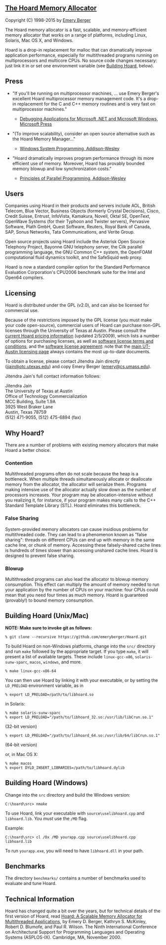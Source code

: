 
[The Hoard Memory Allocator](http://www.hoard.org)
--------------------------

Copyright (C) 1998-2015 by [Emery Berger](http://www.emeryberger.org)

The Hoard memory allocator is a fast, scalable, and memory-efficient
memory allocator that works on a range of platforms,
including Linux, Solaris, Mac OS X, and Windows.

Hoard is a drop-in replacement for malloc that can dramatically
improve application performance, especially for multithreaded programs
running on multiprocessors and multicore CPUs. No source code changes
necessary: just link it in or set one environment variable (see
[Building Hoard](#building-hoard-unixmac), below).

Press
-----

*   "If you'll be running on multiprocessor machines, ... use Emery
Berger's excellent Hoard multiprocessor memory management code. It's a
drop-in replacement for the C and C++ memory routines and is very fast
on multiprocessor machines."

    * [Debugging Applications for Microsoft .NET and Microsoft Windows, Microsoft Press](http://www.microsoft.com/mspress/books/5822.aspx)

*   "(To improve scalability), consider an open source alternative such as
the Hoard Memory Manager..."

    * [Windows System Programming, Addison-Wesley](http://www.amazon.com/Windows-Programming-Addison-Wesley-Microsoft-Technology/dp/0321657748/)

*   "Hoard dramatically improves program performance through its more
efficient use of memory. Moreover, Hoard has provably bounded memory
blowup and low synchronization costs."

    * [Principles of Parallel Programming, Addison-Wesley](http://www.amazon.com/Principles-Parallel-Programming-Calvin-Lin/dp/0321487907/)

Users
-----

Companies using Hoard in their products and servers include AOL,
British Telecom, Blue Vector, Business Objects (formerly Crystal
Decisions), Cisco, Credit Suisse, Entrust, InfoVista, Kamakura,
Novell, Oktal SE, OpenText, OpenWave Systems (for their Typhoon and
Twister servers), Pervasive Software, Plath GmbH, Quest Software,
Reuters, Royal Bank of Canada, SAP, Sonus Networks, Tata
Communications, and Verite Group.

Open source projects using Hoard include the Asterisk Open Source
Telephony Project, Bayonne GNU telephony server, the Cilk parallel
programming language, the GNU Common C++ system, the OpenFOAM
computational fluid dynamics toolkit, and the SafeSquid web proxy.

Hoard is now a standard compiler option for the Standard Performance
Evaluation Corporation's CPU2006 benchmark suite for the Intel and
Open64 compilers.

Licensing
---------

Hoard is distributed under the GPL (v2.0), and can also be licensed
for commercial use.

Because of the restrictions imposed by the GPL license (you must make
your code open-source), commercial users of Hoard can purchase non-GPL
licenses through the University of Texas at Austin. Please consult the
[current Hoard pricing
information](http://www.cs.umass.edu/~emery/hoard/Hoard%20Pricing%202-05-2009.pdf)
(updated 2/5/2009), which lists a number of options for purchasing
licenses, as well as [software license terms and
conditions](http://www.cs.umass.edu/~emery/hoard/SLA%20Terms%20and%20Conditions%209.22.2006.pdf),
and the [software license
agreement](http://www.cs.umass.edu/~emery/hoard/SLA%20Short%20Form%209-26-2006.pdf):
note that the [main UT-Austin licensing
page](http://www.otc.utexas.edu/IndustryForms.jsp) always contains the
most up-to-date documents.

To obtain a license, please contact Jitendra Jain directly
(jjain@otc.utexas.edu) and copy Emery Berger (emery@cs.umass.edu).

Jitendra Jain's full contact information follows:

Jitendra Jain  
The University of Texas at Austin  
Office of Technology Commercialization  
MCC Building, Suite 1.9A  
3925 West Braker Lane  
Austin, Texas 78759  
(512) 471-9055, (512) 475-6894 (fax)  


Why Hoard?
----------

There are a number of problems with existing memory allocators that
make Hoard a better choice.

### Contention ###


Multithreaded programs often do not scale because the heap is a
bottleneck. When multiple threads simultaneously allocate or
deallocate memory from the allocator, the allocator will serialize
them. Programs making intensive use of the allocator actually slow
down as the number of processors increases. Your program may be
allocation-intensive without you realizing it, for instance, if your
program makes many calls to the C++ Standard Template Library (STL). Hoard eliminates this bottleneck.

### False Sharing ###

System-provided memory allocators can cause insidious problems for multithreaded code. They can
lead to a phenomenon known as "false sharing": threads on different CPUs
can end up with memory in the same cache line, or chunk of
memory. Accessing these falsely-shared cache lines is hundreds of
times slower than accessing unshared cache lines. Hoard is designed to prevent false sharing.

### Blowup ###

Multithreaded programs can also lead the allocator to blowup memory
consumption. This effect can multiply the amount of memory needed to
run your application by the number of CPUs on your machine: four CPUs
could mean that you need four times as much memory. Hoard is guaranteed (provably!) to bound memory consumption.


Building Hoard (Unix/Mac)
-------------------------

**NOTE: Make sure to invoke git as follows:**

	% git clone --recursive https://github.com/emeryberger/Hoard.git

To build Hoard on non-Windows platforms, change into the `src/`
directory and run `make` followed by the appropriate target. If you
type `make`, it will present a list of available targets. These
include `linux-gcc-x86`, `solaris-sunw-sparc`, `macos`, `windows`, and
more.

	% make linux-gcc-x86-64

You can then use Hoard by linking it with your executable, or
by setting the `LD_PRELOAD` environment variable, as in

	% export LD_PRELOAD=/path/to/libhoard.so

in Solaris:

	% make solaris-sunw-sparc
	% export LD_PRELOAD="/path/to/libhoard_32.so:/usr/lib/libCrun.so.1"

  (32-bit version)

	% export LD_PRELOAD="/path/to/libhoard_64.so:/usr/lib/64/libCrun.so.1"
  (64-bit version)

or, in Mac OS X:

	% make macos
	% export DYLD_INSERT_LIBRARIES=/path/to/libhoard.dylib

Building Hoard (Windows)
------------------------

Change into the `src` directory and build the Windows version:

	C:\hoard\src> nmake

To use Hoard, link your executable with `source\uselibhoard.cpp` and `libhoard.lib`.
You *must* use the `/MD` flag.

Example:

	C:\hoard\src> cl /Ox /MD yourapp.cpp source\uselibhoard.cpp libhoard.lib

To run `yourapp.exe`, you will need to have `libhoard.dll` in your path.


Benchmarks
----------

The directory `benchmarks/` contains a number of benchmarks used to
evaluate and tune Hoard.


Technical Information
---------------------

Hoard has changed quite a bit over the years, but for technical details of the first version of Hoard, read [Hoard: A
Scalable Memory Allocator for Multithreaded Applications](http://dl.acm.org/citation.cfm?id=379232),
by Emery D. Berger, Kathryn S. McKinley, Robert D. Blumofe, and Paul
R. Wilson. The Ninth International Conference on Architectural Support
for Programming Languages and Operating Systems
(ASPLOS-IX). Cambridge, MA, November 2000.

